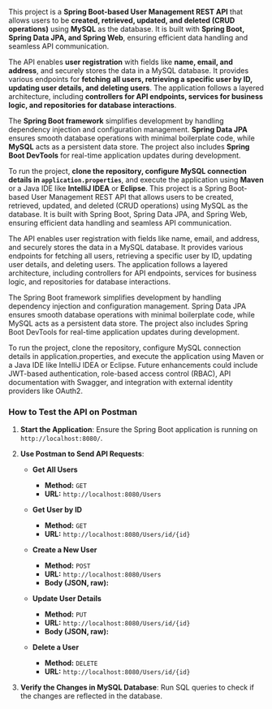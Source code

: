 This project is a **Spring Boot-based User Management REST API** that allows users to be **created, retrieved, updated, and deleted (CRUD operations)** using **MySQL** as the database.
It is built with **Spring Boot, Spring Data JPA, and Spring Web**, ensuring efficient data handling and seamless API communication.  

The API enables **user registration** with fields like **name, email, and address**, and securely stores the data in a MySQL database.
It provides various endpoints for **fetching all users, retrieving a specific user by ID, updating user details, and deleting users**.
The application follows a layered architecture, including **controllers for API endpoints, services for business logic, and repositories for database interactions**.  

The **Spring Boot framework** simplifies development by handling dependency injection and configuration management.
**Spring Data JPA** ensures smooth database operations with minimal boilerplate code, while **MySQL** acts as a persistent data store.
The project also includes **Spring Boot DevTools** for real-time application updates during development.  

To run the project, **clone the repository, configure MySQL connection details in `application.properties`**, and execute the application using **Maven** or a Java IDE like **IntelliJ IDEA** or **Eclipse**.
This project is a Spring Boot-based User Management REST API that allows users to be created, retrieved, updated, and deleted (CRUD operations) using MySQL as the database. It is built with Spring Boot, Spring Data JPA, and Spring Web, ensuring efficient data handling and seamless API communication.  

The API enables user registration with fields like name, email, and address, and securely stores the data in a MySQL database. It provides various endpoints for fetching all users, retrieving a specific user by ID, updating user details, and deleting users. The application follows a layered architecture, including controllers for API endpoints, services for business logic, and repositories for database interactions.  

The Spring Boot framework simplifies development by handling dependency injection and configuration management. Spring Data JPA ensures smooth database operations with minimal boilerplate code, while MySQL acts as a persistent data store. The project also includes Spring Boot DevTools for real-time application updates during development.  

To run the project, clone the repository, configure MySQL connection details in application.properties, and execute the application using Maven or a Java IDE like IntelliJ IDEA or Eclipse. Future enhancements could include JWT-based authentication, role-based access control (RBAC), API documentation with Swagger, and integration with external identity providers like OAuth2.  

### **How to Test the API on Postman**  

1. **Start the Application**: Ensure the Spring Boot application is running on `http://localhost:8080/`.  

2. **Use Postman to Send API Requests**:  

   - **Get All Users**  
     - **Method:** `GET`  
     - **URL:** `http://localhost:8080/Users`  
     

   - **Get User by ID**  
     - **Method:** `GET`  
     - **URL:** `http://localhost:8080/Users/id/{id}`   

   - **Create a New User**  
     - **Method:** `POST`  
     - **URL:** `http://localhost:8080/Users`  
     - **Body (JSON, raw):**  
       

   - **Update User Details**  
     - **Method:** `PUT`  
     - **URL:** `http://localhost:8080/Users/id/{id}`  
     - **Body (JSON, raw):**  
         

   - **Delete a User**  
     - **Method:** `DELETE`  
     - **URL:** `http://localhost:8080/Users/id/{id}`    

3. **Verify the Changes in MySQL Database**: Run SQL queries to check if the changes are reflected in the database.

